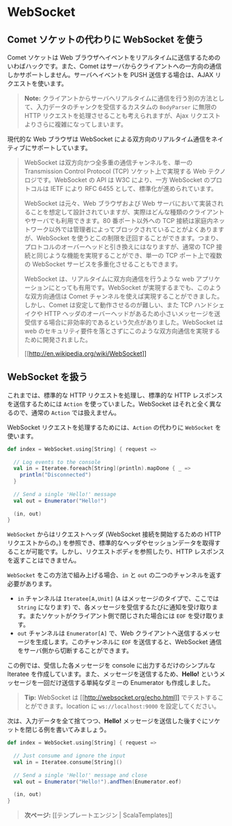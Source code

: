 <!-- translated -->
<!--
# WebSockets
-->
# WebSocket

<!--
## Using WebSockets instead of Comet sockets
-->
## Comet ソケットの代わりに WebSocket を使う

<!--
A Comet socket is a kind of hack for sending live events to the web browser. Also, it only supports one-way communication from the server to the client. To push events to the server, the web browser has to send Ajax requests.
-->
Comet ソケットは Web ブラウザへイベントをリアルタイムに送信するためのいわばハックです。また、Comet はサーバからクライアントへの一方向の通信しかサポートしません。サーバへイベントを PUSH 送信する場合は、AJAX リクエストを使います。

<!--
> **Note:** It is also possible to achieve the same kind of live communication the other way around by using an infinite HTTP request handled by a custom `BodyParser` that receives chunks of input data, but that is far more complicated.
-->
> **Note:** クライアントからサーバへリアルタイムに通信を行う別の方法として、入力データのチャンクを受信するカスタムの `BodyParser` に無限の HTTP リクエストを処理させることも考えられますが、Ajax リクエストよりさらに複雑になってしまいます。

<!--
Modern web browsers natively support two-way live communication via WebSockets.
-->
現代的な Web ブラウザは WebSocket による双方向のリアルタイム通信をネイティブにサポートしています。

<!--
>WebSocket is a web technology that provides bi-directional, full-duplex communication channels, over a single Transmission Control Protocol (TCP) socket. The WebSocket API is being standardized by the W3C, and the WebSocket protocol has been standardized by the IETF as RFC 6455.
>
>WebSocket is designed to be implemented in web browsers and web servers, but it can be used by any client or server application. Because ordinary TCP connections to port numbers other than 80 are frequently blocked by administrators outside of home environments, it can be used as a way to circumvent these restrictions and provide similar functionality with some additional protocol overhead while multiplexing several WebSocket services over a single TCP port.
>
>WebSocket is also useful for web applications that require real-time bi-directional communication. Before the implementation of WebSocket, such bi-directional communication was only possible using Comet channels; however, Comet is not trivial to implement reliably, and due to the TCP handshaking and HTTP header overhead, it may be inefficient for small messages. The WebSocket protocol aims to solve these problems without compromising the web’s security assumptions.
>
> [[http://en.wikipedia.org/wiki/WebSocket]]
-->
> WebSocket は双方向かつ全多重の通信チャンネルを、単一の Transmission Control Protocol (TCP) ソケット上で実現する Web テクノロジです。WebSocket の API は W3C により、一方 WebSocket のプロトコルは IETF により RFC 6455 として、標準化が進められています。
>
> WebSocket は元々、Web ブラウザおよび Web サーバにおいて実装されることを想定して設計されていますが、実際はどんな種類のクライアントやサーバでも利用できます。80 番ポート以外への TCP 接続は家庭内ネットワーク以外では管理者によってブロックされていることがよくありますが、WebSocket を使うとこの制限を迂回することができます。つまり、プロトコルのオーバーヘッドと引き換えにはなりますが、通常の TCP 接続と同じような機能を実現することができ、単一の TCP ポート上で複数の WebSocket サービスを多重化させることもできます。
>
> WebSocket は、リアルタイムに双方向通信を行うような web アプリケーションにとっても有用です。WebSocket が実現するまでも、このような双方向通信は Comet チャンネルを使えば実現することができました。しかし、Comet は安定して動作させるのが難しい、また TCP ハンドシェイクや HTTP ヘッダのオーバーヘッドがあるため小さいメッセージを送受信する場合に非効率的であるという欠点がありました。WebSocket は web のセキュリティ要件を落とさずにこのような双方向通信を実現するために開発されました。
>
> [[http://en.wikipedia.org/wiki/WebSocket]]

<!--
## Handling WebSockets
-->
## WebSocket を扱う

<!--
Until now, we were using `Action` instances to handle standard HTTP requests and send back standard HTTP responses. WebSockets are a totally different beast and can’t be handled via standard `Action`.
-->
これまでは、標準的な HTTP リクエストを処理し、標準的な HTTP レスポンスを送信するためには `Action` を使っていました。WebSocket はそれと全く異なるので、通常の `Action` では扱えません。

<!--
To handle a WebSocket request, use a `WebSocket` instead of an `Action`:
-->
WebSocket リクエストを処理するためには、`Action` の代わりに `WebSocket` を使います。

```scala
def index = WebSocket.using[String] { request => 
  
  // Log events to the console
  val in = Iteratee.foreach[String](println).mapDone { _ =>
    println("Disconnected")
  }
  
  // Send a single 'Hello!' message
  val out = Enumerator("Hello!")
  
  (in, out)
}
```

<!--
A `WebSocket` has access to the request headers (from the HTTP request that initiates the WebSocket connection), allowing you to retrieve standard headers and session data. However, it doesn’t have access to a request body, nor to the HTTP response.
-->
`WebSocket` からはリクエストヘッダ (WebSocket 接続を開始するための HTTP リクエストからの。) を参照でき、標準的なヘッダやセッションデータを取得することが可能です。しかし、リクエストボディを参照したり、HTTP レスポンスを返すことはできません。

<!--
When constructing a `WebSocket` this way, we must return both `in` and `out` channels.
-->
`WebSocket` をこの方法で組み上げる場合、`in` と `out` の二つのチャンネルを返す必要があります。

<!--
- The `in` channel is an `Iteratee[A,Unit]` (where `A` is the message type - here we are using `String`) that will be notified for each message, and will receive `EOF` when the socket is closed on the client side.
- The `out` channel is en `Enumerator[A]` that will generate the messages to be sent to the Web client. It can close the connection on the server side by sending `EOF`.
-->
- `in` チャンネルは `Iteratee[A,Unit]` (`A` はメッセージのタイプで、ここでは `String` になります) で、各メッセージを受信するたびに通知を受け取ります。またソケットがクライアント側で閉じされた場合には `EOF` を受け取ります。
- `out` チャンネルは `Enumerator[A]` で、Web クライアントへ送信するメッセージを生成します。このチャンネルに `EOF` を送信すると、WebSocket 通信をサーバ側から切断することができます。

<!--
It this example we are creating a simple iteratee that prints each message to console. To send messages, we create a simple dummy enumerator that will send a single **Hello!** message.
-->
この例では、受信した各メッセージを console に出力するだけのシンプルな Iteratee を作成しています。また、メッセージを送信するため、**Hello!** というメッセージを一回だけ送信する単純なダミーの Enumerator も作成しました。

<!--
> **Tip:** You can test WebSockets on [[http://websocket.org/echo.html]]. Just set the location to `ws://localhost:9000`.
-->
> **Tip:** WebSocket は [[http://websocket.org/echo.html]] でテストすることができます。location に `ws://localhost:9000` を設定してください。

<!--
Let’s write another example that discards the input data and closes the socket just after sending the **Hello!** message:
-->
次は、入力データを全て捨てつつ、**Hello!** メッセージを送信した後すぐにソケットを閉じる例を書いてみましょう。

```scala
def index = WebSocket.using[String] { request => 
  
  // Just consume and ignore the input
  val in = Iteratee.consume[String]()
  
  // Send a single 'Hello!' message and close
  val out = Enumerator("Hello!").andThen(Enumerator.eof)
  
  (in, out)
}
```

<!--
> **Next:** [[The template engine | ScalaTemplates]]
-->
> **次ページ:** [[テンプレートエンジン | ScalaTemplates]]
